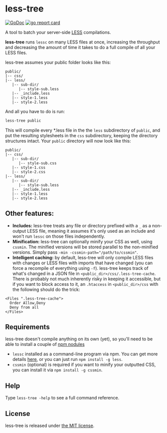 # less-tree

[![GoDoc](https://godoc.org/github.com/jimmysawczuk/less-tree?status.svg)][godoc-link] [![go report card](https://goreportcard.com/badge/jimmysawczuk/less-tree)][goreportcard-link]

A tool to batch your server-side [LESS][lesscss] compilations.

**less-tree** runs `lessc` on many LESS files at once, increasing the throughput and decreasing the amount of time it takes to do a full compile of all your LESS files.

less-tree assumes your public folder looks like this:

```text
public/
|-- css/
|-- less/
   |-- sub-dir/
      |-- style-sub.less
   |-- _include.less
   |-- style-1.less
   |-- style-2.less
```

And all you have to do is run:

```bash
less-tree public
```

This will compile every *.less file in the the `less` subdirectory of `public`, and put the resulting stylesheets in the `css` subdirectory, keeping the directory structures intact. Your `public` directory will now look like this:

```text
public/
|-- css/
   |-- sub-dir/
      |-- style-sub.css
   |-- style-1.css
   |-- style-2.css
|-- less/
   |-- sub-dir/
      |-- style-sub.less
   |-- _include.less
   |-- style-1.less
   |-- style-2.less
```

## Other features:

* **Includes:** less-tree treats any file or directory prefixed with a `_` as a non-output LESS file, meaning it assumes it's only used as an include and won't run `lessc` on those files independently.
* **Minification:** less-tree can optionally minify your CSS as well, using `cssmin`. The minified versions will be stored parallel to the non-minified versions. Simply pass `-min -cssmin-path="/path/to/cssmin"`.
* **Intelligent caching:** by default, less-tree will only compile LESS files with changes or LESS files with imports that have changed (you can force a recompile of everything using `-f`). less-tree keeps track of what's changed in a JSON file in `<public_dir>/css/.less-tree-cache`. There is probably not much inherently risky in keeping it accessible, but if you want to block access to it, an `.htaccess` in `<public_dir>/css` with the following should do the trick:

```plain
<Files ".less-tree-cache">
  Order Allow,Deny
  Deny from all
</Files>
```

## Requirements

less-tree doesn't compile anything on its own (yet), so you'll need to be able to install a couple of [npm nodules][npm]

* `lessc` installed as a command-line program via npm. You can get more details [here][lesscss], or you can just run `npm install -g less`.
* `cssmin` (optional) is required if you want to minify your outputted CSS, you can install it via `npm install -g cssmin`.

## Help

Type `less-tree -help` to see a full command reference.

## License

less-tree is released under [the MIT license][license].

  [godoc-link]: https://godoc.org/github.com/jimmysawczuk/less-tree
  [goreportcard-link]: https://goreportcard.com/report/github.com/jimmysawczuk/less-tree
  [lesscss]: http://www.lesscss.org
  [npm]: http://www.npmjs.com
  [license]: https://github.com/jimmysawczuk/less-tree/blob/master/LICENSE
